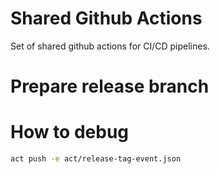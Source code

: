 # Shared Github Actions

Set of shared github actions for CI/CD pipelines.

# Prepare release branch

# How to debug

```bash
act push -e act/release-tag-event.json
```